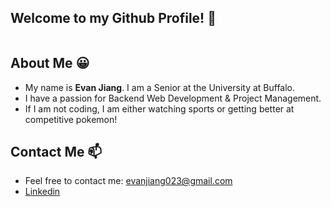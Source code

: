 ## Welcome to my Github Profile! 👋
<img src="https://external-content.duckduckgo.com/iu/?u=https%3A%2F%2Ftse2.mm.bing.net%2Fth%3Fid%3DOIP.7RPkohIqmBw3qTvPGKGhsQHaEK%26pid%3DApi&f=1&ipt=162fb8b5d3944446c90fded1e433c7b32b351038fce5b973635ae6ba4d56ecfb&ipo=images" alt="">

## About Me 😀
- My name is **Evan Jiang**. I am a Senior at the University at Buffalo.
- I have a passion for Backend Web Development & Project Management.
- If I am not coding, I am either watching sports or getting better at competitive pokemon!

## Contact Me 📫
- Feel free to contact me: [evanjiang023@gmail.com](mailto:evanjiang023@gmail.com)
- [Linkedin](https://www.linkedin.com/in/evan-jiang400/)


<!--
**EvanJSP215/EvanJSP215** is a ✨ _special_ ✨ repository because its `README.md` (this file) appears on your GitHub profile.

Here are some ideas to get you started:


- 🔭 I’m currently working on ...
- 🌱 I’m currently learning ...
- 👯 I’m looking to collaborate on ...
- 🤔 I’m looking for help with ...
- 💬 Ask me about ...
- 📫 How to reach me: ...
- 😄 Pronouns: ...
- ⚡ Fun fact: ...
-->
